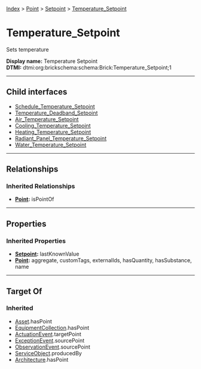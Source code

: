 [Index](../../../index.md) > [Point](../../Point.md) > [Setpoint](../Setpoint.md) > [Temperature_Setpoint](#)
# Temperature_Setpoint

Sets temperature


**Display name:** Temperature Setpoint<br />
**DTMI:** dtmi:org:brickschema:schema:Brick:Temperature_Setpoint;1

---

## Child interfaces
* [Schedule_Temperature_Setpoint](Schedule_Temperature_Setpoint.md)
* [Temperature_Deadband_Setpoint](Temperature_Deadband_Setpoint/Temperature_Deadband_Setpoint.md)
* [Air_Temperature_Setpoint](Air_Temperature_Setpoint/Air_Temperature_Setpoint.md)
* [Cooling_Temperature_Setpoint](Cooling_Temperature_Setpoint/Cooling_Temperature_Setpoint.md)
* [Heating_Temperature_Setpoint](Heating_Temperature_Setpoint/Heating_Temperature_Setpoint.md)
* [Radiant_Panel_Temperature_Setpoint](Radiant_Panel_Temperature_Setpoint/Radiant_Panel_Temperature_Setpoint.md)
* [Water_Temperature_Setpoint](Water_Temperature_Setpoint/Water_Temperature_Setpoint.md)

---

## Relationships

### Inherited Relationships
* **[Point](../../Point.md):** isPointOf

---

## Properties

### Inherited Properties
* **[Setpoint](../Setpoint.md):** lastKnownValue
* **[Point](../../Point.md):** aggregate, customTags, externalIds, hasQuantity, hasSubstance, name

---

## Target Of
### Inherited
* [Asset](../../../Asset/Asset.md).hasPoint
* [EquipmentCollection](../../../Collection/EquipmentCollection.md).hasPoint
* [ActuationEvent](../../../Event/PointEvent/ActuationEvent.md).targetPoint
* [ExceptionEvent](../../../Event/PointEvent/ExceptionEvent.md).sourcePoint
* [ObservationEvent](../../../Event/PointEvent/ObservationEvent.md).sourcePoint
* [ServiceObject](../../../Information/ServiceObject/ServiceObject.md).producedBy
* [Architecture](../../../Space/Architecture/Architecture.md).hasPoint
